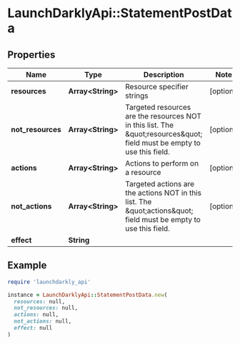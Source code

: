 # LaunchDarklyApi::StatementPostData

## Properties

| Name | Type | Description | Notes |
| ---- | ---- | ----------- | ----- |
| **resources** | **Array&lt;String&gt;** | Resource specifier strings | [optional] |
| **not_resources** | **Array&lt;String&gt;** | Targeted resources are the resources NOT in this list. The \&quot;resources\&quot; field must be empty to use this field. | [optional] |
| **actions** | **Array&lt;String&gt;** | Actions to perform on a resource | [optional] |
| **not_actions** | **Array&lt;String&gt;** | Targeted actions are the actions NOT in this list. The \&quot;actions\&quot; field must be empty to use this field. | [optional] |
| **effect** | **String** |  |  |

## Example

```ruby
require 'launchdarkly_api'

instance = LaunchDarklyApi::StatementPostData.new(
  resources: null,
  not_resources: null,
  actions: null,
  not_actions: null,
  effect: null
)
```

